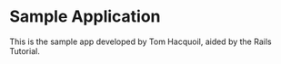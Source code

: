# Sample Application

This is the sample app developed by Tom Hacquoil, aided by the Rails Tutorial.
